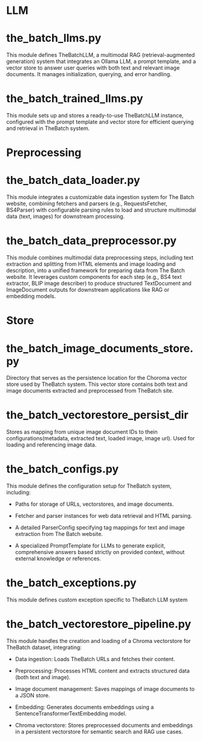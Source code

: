 # LLM
# the_batch_llms.py
This module defines TheBatchLLM, a multimodal RAG (retrieval-augmented generation) system that integrates an Ollama LLM, 
a prompt template, and a vector store to answer user queries with both text and relevant image documents. 
It manages initialization, querying, and error handling.


# the_batch_trained_llms.py
This module sets up and stores a ready-to-use TheBatchLLM instance, 
configured with the prompt template and vector store for efficient querying and retrieval in TheBatch system.


# Preprocessing
# the_batch_data_loader.py
This module integrates a customizable data ingestion system for The Batch website, 
combining fetchers and parsers (e.g., RequestsFetcher, BS4Parser) with configurable parsing rules 
to load and structure multimodal data (text, images) for downstream processing.

# the_batch_data_preprocessor.py
This module combines multimodal data preprocessing steps, including text extraction and splitting from HTML elements and image loading and description, into a unified framework for preparing data from The Batch website. It leverages custom components for each step (e.g., BS4 text extractor, BLIP image describer) to produce structured TextDocument and ImageDocument outputs for downstream applications like RAG or embedding models.


# Store
# the_batch_image_documents_store.py
Directory that serves as the persistence location for the Choroma vector store used by TheBatch system. This vector store contains both text and image documents extracted 
and preprocessed from TheBatch site.

# the_batch_vectorestore_persist_dir
Stores as mapping from unique image document IDs to thein configurations(metadata, extracted text, loaded image, image url). 
Used for loading and referencing image data.

# the_batch_configs.py
This module defines the configuration setup for TheBatch system, including:

- Paths for storage of URLs, vectorstores, and image documents.

- Fetcher and parser instances for web data retrieval and HTML parsing.

- A detailed ParserConfig specifying tag mappings for text and image extraction from The Batch website.

- A specialized PromptTemplate for LLMs to generate explicit, comprehensive answers based strictly on provided context, without external knowledge or references.

# the_batch_exceptions.py
This module defines custom exception specific to TheBatch LLM system

# the_batch_vectorestore_pipeline.py
This module handles the creation and loading of a Chroma vectorstore for TheBatch dataset, integrating:

- Data ingestion: Loads TheBatch URLs and fetches their content.

- Preprocessing: Processes HTML content and extracts structured data (both text and image).

- Image document management: Saves mappings of image documents to a JSON store.

- Embedding: Generates documents embeddings using a SentenceTransformerTextEmbedding model.

- Chroma vectorstore: Stores preprocessed documents and embeddings in a persistent vectorstore for semantic search and RAG use cases.